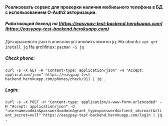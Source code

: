 #### Реализовать сервис для проверки наличия мобильного телефона в БД c использованием O-Auth2 авторизации.

##### Работающий бекенд на [https://easypay-test-backend.herokuapp.com](https://easypay-test-backend.herokuapp.com)

Для красивого json в консоли установить можно jq.
На ubuntu: ```apt-get install jq```
На archlinux: ```pacman -S jq```

##### Check phone:

```curl -s -X GET -H "Content-type: application/json" -H "Accept: application/json" https://easypay-test-backend.herokuapp.com/phones/check/911 | jq . ```

##### Login:

```curl -s -X POST -H "Content-type: application/x-www-form-urlencoded" -H "Accept: application/json" -d "username=admin&password=admin&grant_type=password&client_id=react&client_secret=null" https://easypay-test-backend.herokuapp.com/login | jq .```






